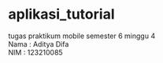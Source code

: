 # aplikasi_tutorial
 tugas praktikum mobile semester 6 minggu 4  
 Nama : Aditya Difa  
 NIM : 123210085  
